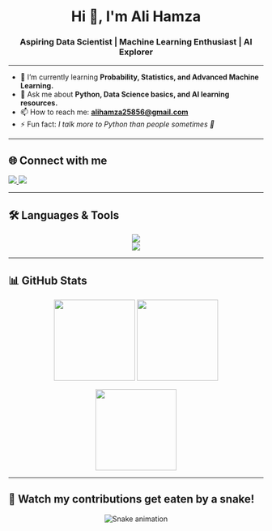 <h1 align="center">Hi 👋, I'm Ali Hamza</h1>  
<h3 align="center">Aspiring Data Scientist | Machine Learning Enthusiast | AI Explorer</h3>  

---

- 🌱 I’m currently learning **Probability, Statistics, and Advanced Machine Learning.**  
- 💬 Ask me about **Python, Data Science basics, and AI learning resources.**  
- 📫 How to reach me: **alihamza25856@gmail.com**  
- ⚡ Fun fact: *I talk more to Python than people sometimes 🐍*  

---

## 🌐 Connect with me
<p align="left">
  <a href="https://linkedin.com/in/ali-hamza-27082a363" target="_blank">
    <img src="https://img.shields.io/badge/LinkedIn-0077B5?style=for-the-badge&logo=linkedin&logoColor=white"/>
  </a>
  <a href="mailto:alihamza25856@gmail.com">
    <img src="https://img.shields.io/badge/Gmail-D14836?style=for-the-badge&logo=gmail&logoColor=white"/>
  </a>
</p>

---

## 🛠️ Languages & Tools
<p align="center">
  <img src="https://skillicons.dev/icons?i=python,cpp,cs,html,css,js,mysql,sqlite,gcp,postman" />
  <br/>
  <img src="https://skillicons.dev/icons?i=pandas,sklearn,seaborn" />
</p>

---

## 📊 GitHub Stats
<p align="center">
  <img src="https://github-readme-stats.vercel.app/api?username=ali-hamza-developer&show_icons=true&theme=tokyonight" height="160" />
  <img src="https://github-readme-streak-stats.herokuapp.com/?user=ali-hamza-developer&theme=tokyonight" height="160" />
</p>

<p align="center">
  <img src="https://github-readme-stats.vercel.app/api/top-langs?username=ali-hamza-developer&layout=compact&theme=tokyonight" height="160" />
</p>

---

## 🐍 Watch my contributions get eaten by a snake!
<p align="center">
  <img src="https://raw.githubusercontent.com/ali-hamza-developer/ali-hamza-developer/output/snake.svg" alt="Snake animation"/>
</p>
